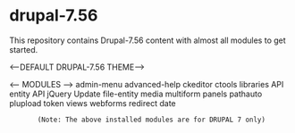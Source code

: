 # drupal-7.56
This repository contains Drupal-7.56 content with almost all modules to get started. 
 
<--DEFAULT DRUPAL-7.56 THEME-->
    
<-- MODULES -->
 admin-menu
 advanced-help
 ckeditor
 ctools
 libraries API
 entity API
 jQuery Update
 file-entity
 media
 multiform
 panels
 pathauto
 plupload
 token
 views
 webforms
 redirect
 date

           (Note: The above installed modules are for DRUPAL 7 only)
